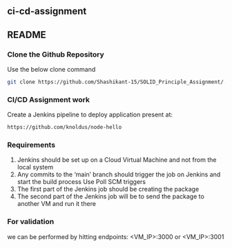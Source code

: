 ## ci-cd-assignment

##  README

### Clone the Github Repository

Use the below clone command 
```bash
git clone https://github.com/Shashikant-15/SOLID_Principle_Assignment/.git
```
 ### CI/CD Assignment work
 
 Create a Jenkins pipeline to deploy application present at:
 
 ```bash
 https://github.com/knoldus/node-hello
```
### Requirements

1. Jenkins should be set up on a Cloud Virtual Machine and not from the local system
2. Any commits to the ‘main’ branch should trigger the job on Jenkins and start the build process
   Use Poll SCM triggers
3. The first part of the Jenkins job should be creating the package
4. The second part of the Jenkins job will be to send the package to another VM and run it there
### For validation 

we can be performed by hitting endpoints: <VM_IP>:3000 or <VM_IP>:3001
